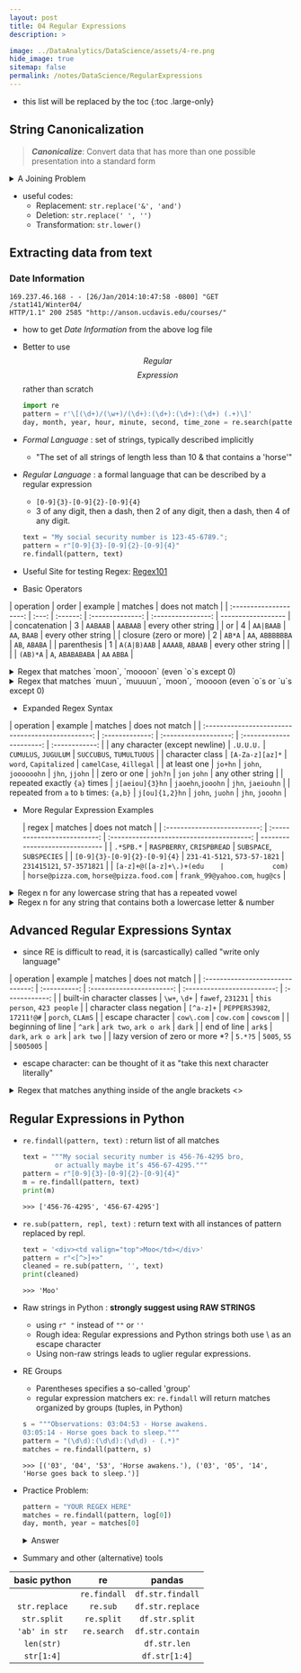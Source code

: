```yaml
---
layout: post
title: 04 Regular Expressions
description: >

image: ../DataAnalytics/DataScience/assets/4-re.png
hide_image: true
sitemap: false
permalink: /notes/DataScience/RegularExpressions
---
```


- this list will be replaced by the toc
{:toc .large-only}

## String Canonicalization

> **_Canonicalize_**: Convert data that has more than one possible presentation into a standard form

<details>
    <summary>A Joining Problem </summary>
    <div markdown="1">
  <img src="../DataAnalytics/DataScience/assets/4-canonicalization.png" alt="lifecycle" style="height: 200px; width: auto;"/>
   </div></details>

- useful codes:
  - Replacement: `str.replace('&', 'and')`
  - Deletion: `str.replace(' ', '')`
  - Transformation: `str.lower()`

## Extracting data from text

### Date Information

```
169.237.46.168 - - [26/Jan/2014:10:47:58 -0800] "GET /stat141/Winter04/
HTTP/1.1" 200 2585 "http://anson.ucdavis.edu/courses/"
```

- how to get _Date Information_ from the above log file
- Better to use $$Regular$$ $$Expression$$ rather than scratch

  ```py
  import re
  pattern = r'\[(\d+)/(\w+)/(\d+):(\d+):(\d+):(\d+) (.+)\]'
  day, month, year, hour, minute, second, time_zone = re.search(pattern, text).groups()
  ```

- _Formal Language_ : set of strings, typically described implicitly

  - <fade>"The set of all strings of length less than 10 & that contains a 'horse'"</fade>

- _Regular Language_ : a formal language that can be described by a regular expression
  - <fade>`[0-9]{3}-[0-9]{2}-[0-9]{4}`</fade>
  - 3 of any digit, then a dash, then 2 of any digit, then a dash, then 4 of any digit.
  ```py
  text = "My social security number is 123-45-6789.";
  pattern = r"[0-9]{3}-[0-9]{2}-[0-9]{4}"
  re.findall(pattern, text)
  ```
- Useful Site for testing Regex: [Regex101](https://regex101.com/)

- Basic Operators

|       operation        | order | example  |     matches      |   does not match   |
| :--------------------: | :---: | :------: | :--------------: | :----------------: | ------------------ |
|     concatenation      |   3   | `AABAAB` |     `AABAAB`     | every other string |
|           or           |   4   |   `AA|BAAB`       |    `AA`, `BAAB`    | every other string |
| closure (zero or more) |   2   |  `AB*A`  | `AA`, `ABBBBBBA` |   `AB`, `ABABA`    |
|      parenthesis       |   1   |   `A(A|B)AAB`      |  `AAAAB`, `ABAAB`  | every other string |
|                        |       | `(AB)*A` | `A`, `ABABABABA` |    `AA` `ABBA`     |

<details>
    <summary>Regex that matches `moon`, `moooon` (even `o`s except 0)</summary>
    <div markdown="1">
    moo(oo)*n
   </div></details>
  
<details>
    <summary>Regex that matches `muun`, `muuuun`, `moon`, `moooon (even `o`s or `u`s except 0)</summary>
    <div markdown="1">
    mo(u(uu)*|o(oo)*)n
   </div></details>

- Expanded Regex Syntax

|                     operation                    |        example        |         matches          | does not match |
| :-----------------------------------------------: | :-------------: | :-------------------: | :----------------------: | :------------: |
|          any character (except newline)           |    `.U.U.U.`    | `CUMULUS`, `JUGULUM`  | `SUCCUBUS`, `TUMULTUOUS` |
|                  character class                  | `[A-Za-z][az]*` | `word`, `Capitalized` | `camelCase`, `4illegal`  |
|                   at least one                    |     `jo+hn`     |  `john`, `joooooohn`  |      `jhn`, `jjohn`      |
| zero or one | `joh?n` | `jon` `john` | any other string |
|           repeated exactly `{a}` times            | `j[aeiou]{3}hn` |   `jaoehn`,`jooohn`   |    `jhn`, `jaeiouhn`     |
|      repeated from `a` to `b` times: `{a,b}`      | `j[ou]{1,2}hn`  |    `john`, `juohn`    |     `jhn`, `jooohn`      |

- More Regular Expression Examples

  |            regex             |           matches            |              does not match               |
  | :--------------------------: | :--------------------------: | :---------------------------------------: | ------------------------------ |
  |          `.*SPB.*`           |  `RASPBERRY`, `CRISPBREAD`   |         `SUBSPACE`, `SUBSPECIES`          |
  | `[0-9]{3}-[0-9]{2}-[0-9]{4}` | `231-41-5121`, `573-57-1821` |         `231415121`, `57-3571821`         |
  |   `[a-z]+@([a-z]+\.)+(edu    |            com)`             | `horse@pizza.com`, `horse@pizza.food.com` | `frank_99@yahoo.com`, `hug@cs` |

<details>
    <summary>Regex n for any lowercase string that has a repeated vowel </summary>
    <div markdown="1">
    [a-z]*(aa|ee|ii|oo|uu)+[a-z]*
   </div></details>

<details>
    <summary>Regex n for any string that contains both a lowercase letter & number </summary>
    <div markdown="1">
    (.*[a-z].*[0-9].*)|(.*[0-9].*[a-z].*)
   </div></details>

## Advanced Regular Expressions Syntax

- since RE is difficult to read, it is (sarcastically) called "write only language"

|            operation             |          example          |           matches           | does not match |
| :------------------------------: | :----------: | :-----------------------: | :-------------------------: | :------------: |
|    built-in character classes    | `\w+`, `\d+` |     `fawef`, `231231`     | `this person`, `423 people` |
|     character class negation     |  `[^a-z]+`   | `PEPPERS3982`, `17211!@#` |      `porch`, `CLAmS`       |
|         escape character         |  `cow\.com`  |         `cow.com`         |          `cowscom`          |
|        beginning of line         |    `^ark`    |  `ark two`, `ark o ark`   |           `dark`            |
|           end of line            |    `ark$`    |    `dark`, `ark o ark`    |          `ark two`          |
| lazy version of zero or more \*? |   `5.*?5`    |       `5005`, `55`        |          `5005005`          |

- escape character: can be thought of it as "take this next character literally"

<details>
    <summary>Regex that matches anything inside of the angle brackets <> </summary>
    <div markdown="1">

    `<.*?>`
   </div></details>

## Regular Expressions in Python

- `re.findall(pattern, text)` : return list of all matches

  ```py
  text = """My social security number is 456-76-4295 bro,
          or actually maybe it’s 456-67-4295."""
  pattern = r"[0-9]{3}-[0-9]{2}-[0-9]{4}"
  m = re.findall(pattern, text)
  print(m)
  ```

  `>>> ['456-76-4295', '456-67-4295']`

- `re.sub(pattern, repl, text)` : return text with all instances of pattern replaced by repl.

  ```py
  text = '<div><td valign="top">Moo</td></div>'
  pattern = r"<[^>]+>"
  cleaned = re.sub(pattern, '', text)
  print(cleaned)
  ```

  `>>> 'Moo'`

- Raw strings in Python : **strongly suggest using RAW STRINGS**

  - using `r" "` instead of `""` or `''`
  - Rough idea: Regular expressions and Python strings both use \ as an escape character
  - Using non-raw strings leads to uglier regular expressions.

- RE Groups

  - Parentheses specifies a so-called 'group'
  - regular expression matchers <fade> ex: `re.findall` </fade> will return matches organized by groups (tuples, in Python)

  ```py
  s = """Observations: 03:04:53 - Horse awakens.
  03:05:14 - Horse goes back to sleep."""
  pattern = "(\d\d):(\d\d):(\d\d) - (.*)"
  matches = re.findall(pattern, s)
  ```

  `>>> [('03', '04', '53', 'Horse awakens.'), ('03', '05', '14', 'Horse goes back to sleep.')]`

- Practice Problem:

  ```py
  pattern = "YOUR REGEX HERE"
  matches = re.findall(pattern, log[0])
  day, month, year = matches[0]
  ```

  <details>
      <summary> Answer</summary>
      <div markdown="1">
    "\[(\d{2})/(\w{3})/(\d{4})"
     </div></details>

- Summary and other (alternative) tools

| basic python  |      re      |      pandas      |
| :-----------: | :----------: | :--------------: |
|               | `re.findall` | `df.str.findall` |
| `str.replace` |   `re.sub`   | `df.str.replace` |
|  `str.split`  |  `re.split`  |  `df.str.split`  |
| `'ab' in str` | `re.search`  | `df.str.contain` |
|  `len(str)`   |              |   `df.str.len`   |
|  `str[1:4]`   |              |  `df.str[1:4]`   |
